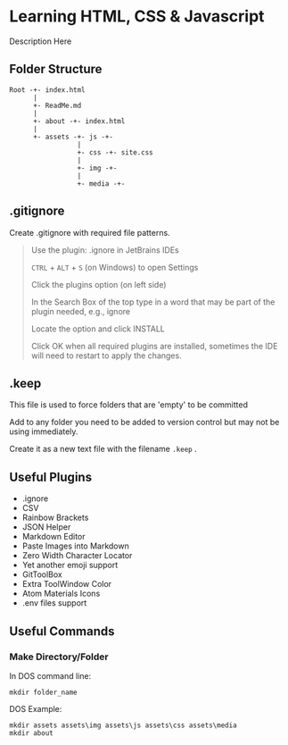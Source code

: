 # Learning HTML, CSS & Javascript

Description Here

## Folder Structure
```text
Root -+- index.html
      |
      +- ReadMe.md
      |
      +- about -+- index.html
      |
      +- assets -+- js -+-
                 |
                 +- css -+- site.css
                 |
                 +- img -+-
                 |
                 +- media -+-
```

## .gitignore

Create .gitignore with required file patterns.
>Use the plugin: .ignore in JetBrains IDEs
>
> `CTRL` + `ALT` + `S` (on Windows) to open Settings
> 
> Click the plugins option (on left side)
> 
> In the Search Box of the top type in a word that may be
> part of the plugin needed, e.g., ignore
> 
> Locate the option and click INSTALL
> 
> Click OK when all required plugins are installed,
> sometimes the IDE will need to restart to apply the changes.

## .keep
This file is used to force folders that are 'empty' to be committed

Add to any folder you need to be added to version control but may not
be using immediately.

Create it as a new text file with the filename `.keep` .

## Useful Plugins

- .ignore
- CSV
- Rainbow Brackets
- JSON Helper
- Markdown Editor
- Paste Images into Markdown
- Zero Width Character Locator
- Yet another emoji support
- GitToolBox
- Extra ToolWindow Color
- Atom Materials Icons
- .env files support

## Useful Commands

### Make Directory/Folder
In DOS command line:
```shell
mkdir folder_name
```
DOS Example:
```shell
mkdir assets assets\img assets\js assets\css assets\media
mkdir about
```